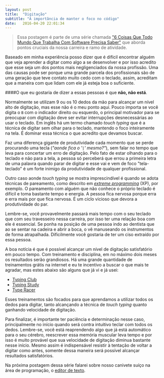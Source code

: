 ```yaml
---
layout: post
title:  "Digitação"
subtitle: "A importância de manter o foco no código"
date:   2016-04-20 22:01:34
---
```


> Essa postagem é parte de uma série chamada ["6 Coisas Que Todo Mundo Que Trabalha Com Software Precisa Saber"](/dev/2016/04/18/6-coisas-todos-devem-saber.html) que aborda pontos cruciais da nossa carreira e ramo de atividade.

Baseado em minha experiência posso dizer que é difícil encontrar alguém que veja aprender a digitar como algo a se desenvolver e por isso acredito que esse seja um dos pontos mais negligenciados da nossa profissão. Uma das causas pode ser porque uma grande parcela dos profissionais são de uma geração que teve contato muito cedo com o teclado, assim, acreditam que a maneira com que lidam com ele já esteja boa o suficiente.

####O que eu gostaria de dizer a essas pessoas é que **não, não está**.

Normalmente se utilizam 9 ou os 10 dedos da mão para alcançar um nível alto de digitação, mas esse não é o meu ponto aqui. Pouco importa se você digita o `B` com o indicador direito ou esquerdo, o principal motivador para se preocupar com digitação deve ser evitar interrupções desnecessárias ao usar o teclado. Em inglês há um termo chamado _touch typing_ que é a técnica de digitar sem olhar para o teclado, mantendo o foco inteiramente na tela. É dominar essa técnica o que acredito que devamos buscar.

Faz uma diferença gigante de produtividade cada momento que se perde procurando uma tecla (_"aonde fica o '`|`' mesmo?"_), sem falar no tempo que leva para concertar um erro de digitação. Pelo fato de estar olhando para o teclado e não para a tela, a pessoa só perceberá que errou a primeira letra de uma palavra quando parar de digitar e esse vai e vem de foco "tela-teclado" é um forte inimigo da produtividade de qualquer profissional.

Outro caso aonde _touch typing_ se mostra imprescindível é quando se adota técnicas de pareamento, como descrito em [_extreme programming_](https://pt.wikipedia.org/wiki/Programa%C3%A7%C3%A3o_extrema) (XP), por exemplo. O pareamento com alguém que não conhece o próprio teclado é difícil e toma bastante tempo e energia. A pessoa fica nervosa porque erra e erra mais por que fica nervosa. É um ciclo vicioso que devora a produtividade do par.

Lembre-se, você provavelmente passará mais tempo com o seu teclado que com seu travesseiro nessa carreira, por isso ter uma relação boa com ele é essencial. Se ponha na posição de uma pessoa indo ao dentista que ao se sentar na cadeira e abrir a boca, o vê manuseando os instrumentos de forma atrapalhada. Dificilmente você gostaria de ter um ciso extraído por essa pessoa.

A boa notícia é que é possível alcançar um nível de digitação satisfatório em pouco tempo. Com treinamento e disciplina, em no máximo dois meses os resultados serão grandiosos. Há uma grande quantidade de treinamentos grátis na internet e eu te incentivo a buscar o que mais te agradar, mas estes abaixo são alguns que já vi e já usei:

* [Typing Club](http://www.typingclub.com)
* [Typing Study](http://www.typingstudy.com)
* [Type Racer](http://play.typeracer.com)

Esses treinamentos são focados para que aprendamos a utilizar todos os dedos para digitar, tanto alcançando a técnica de _touch typing_ quanto ganhando velocidade de digitação.

Para finalizar, é importante ter paciência e determinação nesse caso, principalmente no início quando será contra intuitivo teclar com todos os dedos. Lembre-se, você está reaprendendo algo que já está automático para o seu cérebro, reescrever essa memória muscular leva tempo e por isso é muito provável que sua velocidade de digitação diminua bastante nesse início. Mesmo assim é indispensável resistir à tentação de voltar a digitar como antes, somente dessa maneira será possível alcançar resultados satisfatórios.

Na próxima postagem dessa série falarei sobre nosso canivete suíço na área de programação, o [editor de texto](#).
